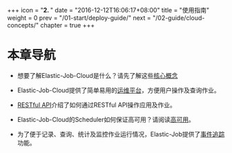 +++
icon = "<b>2. </b>"
date = "2016-12-12T16:06:17+08:00"
title = "使用指南"
weight = 0
prev = "/01-start/deploy-guide/"
next = "/02-guide/cloud-concepts/"
chapter = true
+++

# 本章导航

 - 想要了解Elastic-Job-Cloud是什么？请先了解这些[核心概念](02-guide/cloud-concepts/)
 
 - Elastic-Job-Cloud提供了简单易用的[运维平台](/02-guide/cloud-web-console/)，方便用户操作及查询作业。
 
 - [RESTful API](/02-guide/cloud-restful-api/)介绍了如何通过RESTful API操作应用及作业。
 
 - Elastic-Job-Cloud的Scheduler如何保证高可用？请阅读[高可用](/02-guide/high-availability/)。
 
 - 为了便于记录、查询、统计及监控作业运行情况，Elastic-Job提供了[事件追踪](/02-guide/event-trace/)功能。